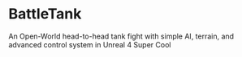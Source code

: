 # BattleTank
An Open-World head-to-head tank fight with simple AI, terrain, and advanced control system in Unreal 4
Super Cool
